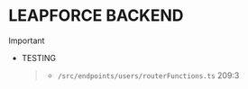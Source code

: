 # LEAPFORCE BACKEND

> [!IMPORTANT]
>
> - TESTING
>   > - `/src/endpoints/users/routerFunctions.ts` 209:3
